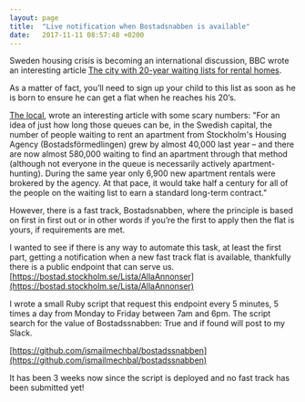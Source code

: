 ```yaml
---
layout: page
title:  "Live notification when Bostadsnabben is available"
date:   2017-11-11 08:57:48 +0200
---
```


Sweden housing crisis is becoming an international discussion, BBC wrote an interesting article [The city with 20-year waiting lists for rental homes](http://www.bbc.com/capital/story/20160517-this-is-one-city-where-youll-never-find-a-home).

As a matter of fact, you’ll need to sign up your child to this list as soon as he is born to ensure he can get a flat when he reaches his 20’s.

[The local](https://www.thelocal.se/20170828/the-story-of-swedens-housing-crisis), wrote an interesting article with some scary numbers: "For an idea of just how long those queues can be, in the Swedish capital, the number of people waiting to rent an apartment from Stockholm's Housing Agency (Bostadsförmedlingen) grew by almost 40,000 last year – and there are now almost 580,000 waiting to find an apartment through that method (although not everyone in the queue is necessarily actively apartment-hunting).
During the same year only 6,900 new apartment rentals were brokered by the agency. At that pace, it would take half a century for all of the people on the waiting list to earn a standard long-term contract."

However, there is a fast track, Bostadsnabben, where the principle is based on first in first out or in other words if you’re the first to apply then the flat is yours, if requirements are met.

I wanted to see if there is any way to automate this task, at least the first part, getting a notification when a new fast track flat is available, thankfully there is a public endpoint that can serve us.
[https://bostad.stockholm.se/Lista/AllaAnnonser](https://bostad.stockholm.se/Lista/AllaAnnonser)

I wrote a small Ruby script that request this endpoint every 5 minutes, 5 times a day from Monday to Friday between 7am and 6pm. The script search for the value of Bostadssnabben: True and if found will post to my Slack.

[https://github.com/ismailmechbal/bostadssnabben](https://github.com/ismailmechbal/bostadssnabben)

It has been 3 weeks now since the script is deployed and no fast track has been submitted yet!